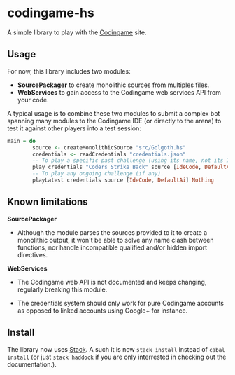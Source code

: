 codingame-hs
============

A simple library to play with the [Codingame](https://www.codingame.com) site.

Usage
-----

For now, this library includes two modules:

-   **SourcePackager** to create monolithic sources from multiples files.
-   **WebServices** to gain access to the Codingame web services API from your code.

A typical usage is to combine these two modules to submit a complex bot spanning many modules to the
Codingame IDE (or directly to the arena) to test it against other players into a test session:

```haskell
main = do
        source <- createMonolithicSource "src/Golgoth.hs"
        credentials <- readCredentials "credentials.json"
        -- To play a specific past challenge (using its name, not its ID).
        play credentials "Coders Strike Back" source [IdeCode, DefaultAi] Nothing
        -- To play any ongoing challenge (if any).
        playLatest credentials source [IdeCode, DefaultAi] Nothing
```

Known limitations
-----------------

**SourcePackager**

-   Although the module parses the sources provided to it to create a monolithic output, it won't be
    able to solve any name clash between functions, nor handle incompatible qualified and/or hidden
    import directives.

**WebServices**

-   The Codingame web API is not documented and keeps changing, regularly breaking this module.

-   The credentials system should only work for pure Codingame accounts as opposed to linked
    accounts using Google+ for instance.

Install
-------

The library now uses [Stack](https://docs.haskellstack.org). A such it is now `stack install`
instead of `cabal install` (or just `stack haddock` if you are only interrested in checking out the
documentation.).
